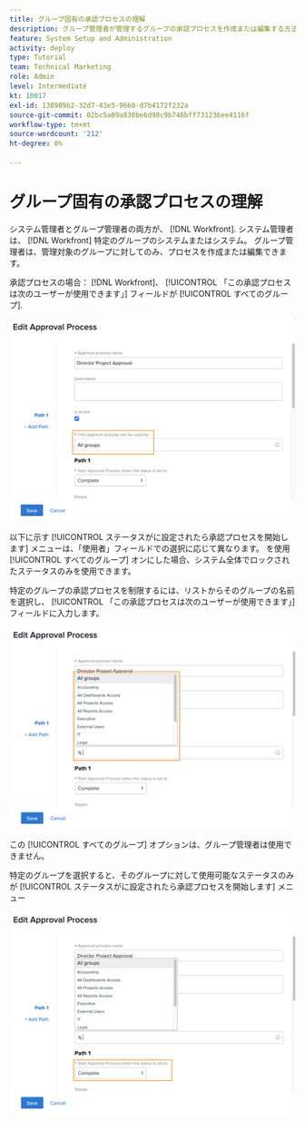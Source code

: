 ```yaml
---
title: グループ固有の承認プロセスの理解
description: グループ管理者が管理するグループの承認プロセスを作成または編集する方法について説明します。
feature: System Setup and Administration
activity: deploy
type: Tutorial
team: Technical Marketing
role: Admin
level: Intermediate
kt: 10017
exl-id: 138989b2-32d7-43e5-9660-d7b4172f232a
source-git-commit: 02bc5a09a838be6d98c9b746bff731236ee4116f
workflow-type: tm+mt
source-wordcount: '212'
ht-degree: 0%

---
```


# グループ固有の承認プロセスの理解

システム管理者とグループ管理者の両方が、 [!DNL Workfront]. システム管理者は、 [!DNL Workfront] 特定のグループのシステムまたはシステム。 グループ管理者は、管理対象のグループに対してのみ、プロセスを作成または編集できます。

承認プロセスの場合： [!DNL Workfront]、 [!UICONTROL 「この承認プロセスは次のユーザーが使用できます」] フィールドが [!UICONTROL すべてのグループ].

![[!UICONTROL 承認プロセスの編集] グループフィールドが強調表示されたウィンドウ](assets/admin-fund-approval-processes-1.png)

以下に示す [!UICONTROL ステータスがに設定されたら承認プロセスを開始します] メニューは、「使用者」フィールドでの選択に応じて異なります。 を使用 [!UICONTROL すべてのグループ] オンにした場合、システム全体でロックされたステータスのみを使用できます。

特定のグループの承認プロセスを制限するには、リストからそのグループの名前を選択し、 [!UICONTROL 「この承認プロセスは次のユーザーが使用できます」] フィールドに入力します。

![[!UICONTROL 承認プロセスの編集] グループフィールドが展開されたウィンドウ](assets/admin-fund-approval-processes-2.png)

この [!UICONTROL すべてのグループ] オプションは、グループ管理者は使用できません。

特定のグループを選択すると、そのグループに対して使用可能なステータスのみが [!UICONTROL ステータスがに設定されたら承認プロセスを開始します] メニュー

![[!UICONTROL 承認プロセスの編集] ステータスフィールドが強調表示されたウィンドウ](assets/admin-fund-approval-processes-3.png)

